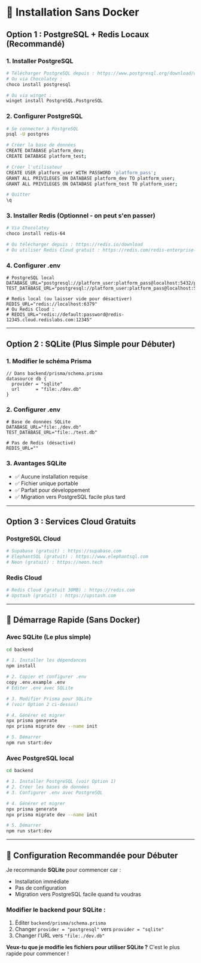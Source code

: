 # 🚀 Installation Sans Docker

## Option 1 : PostgreSQL + Redis Locaux (Recommandé)

### 1. Installer PostgreSQL
```bash
# Télécharger PostgreSQL depuis : https://www.postgresql.org/download/windows/
# Ou via Chocolatey :
choco install postgresql

# Ou via winget :
winget install PostgreSQL.PostgreSQL
```

### 2. Configurer PostgreSQL
```bash
# Se connecter à PostgreSQL
psql -U postgres

# Créer la base de données
CREATE DATABASE platform_dev;
CREATE DATABASE platform_test;

# Créer l'utilisateur
CREATE USER platform_user WITH PASSWORD 'platform_pass';
GRANT ALL PRIVILEGES ON DATABASE platform_dev TO platform_user;
GRANT ALL PRIVILEGES ON DATABASE platform_test TO platform_user;

# Quitter
\q
```

### 3. Installer Redis (Optionnel - on peut s'en passer)
```bash
# Via Chocolatey
choco install redis-64

# Ou télécharger depuis : https://redis.io/download
# Ou utiliser Redis Cloud gratuit : https://redis.com/redis-enterprise-cloud/
```

### 4. Configurer .env
```env
# PostgreSQL local
DATABASE_URL="postgresql://platform_user:platform_pass@localhost:5432/platform_dev"
TEST_DATABASE_URL="postgresql://platform_user:platform_pass@localhost:5432/platform_test"

# Redis local (ou laisser vide pour désactiver)
REDIS_URL="redis://localhost:6379"
# Ou Redis Cloud :
# REDIS_URL="redis://default:password@redis-12345.cloud.redislabs.com:12345"
```

---

## Option 2 : SQLite (Plus Simple pour Débuter)

### 1. Modifier le schéma Prisma
```prisma
// Dans backend/prisma/schema.prisma
datasource db {
  provider = "sqlite"
  url      = "file:./dev.db"
}
```

### 2. Configurer .env
```env
# Base de données SQLite
DATABASE_URL="file:./dev.db"
TEST_DATABASE_URL="file:./test.db"

# Pas de Redis (désactivé)
REDIS_URL=""
```

### 3. Avantages SQLite
- ✅ Aucune installation requise
- ✅ Fichier unique portable
- ✅ Parfait pour développement
- ✅ Migration vers PostgreSQL facile plus tard

---

## Option 3 : Services Cloud Gratuits

### PostgreSQL Cloud
```bash
# Supabase (gratuit) : https://supabase.com
# ElephantSQL (gratuit) : https://www.elephantsql.com
# Neon (gratuit) : https://neon.tech
```

### Redis Cloud
```bash
# Redis Cloud (gratuit 30MB) : https://redis.com
# Upstash (gratuit) : https://upstash.com
```

---

## 🚀 Démarrage Rapide (Sans Docker)

### Avec SQLite (Le plus simple)
```bash
cd backend

# 1. Installer les dépendances
npm install

# 2. Copier et configurer .env
copy .env.example .env
# Éditer .env avec SQLite

# 3. Modifier Prisma pour SQLite
# (voir Option 2 ci-dessus)

# 4. Générer et migrer
npx prisma generate
npx prisma migrate dev --name init

# 5. Démarrer
npm run start:dev
```

### Avec PostgreSQL local
```bash
cd backend

# 1. Installer PostgreSQL (voir Option 1)
# 2. Créer les bases de données
# 3. Configurer .env avec PostgreSQL

# 4. Générer et migrer
npx prisma generate
npx prisma migrate dev --name init

# 5. Démarrer
npm run start:dev
```

---

## 🔧 Configuration Recommandée pour Débuter

Je recommande **SQLite** pour commencer car :
- Installation immédiate
- Pas de configuration
- Migration vers PostgreSQL facile quand tu voudras

### Modifier le backend pour SQLite :
1. Éditer `backend/prisma/schema.prisma`
2. Changer `provider = "postgresql"` vers `provider = "sqlite"`
3. Changer l'URL vers `"file:./dev.db"`

**Veux-tu que je modifie les fichiers pour utiliser SQLite ?** C'est le plus rapide pour commencer !
